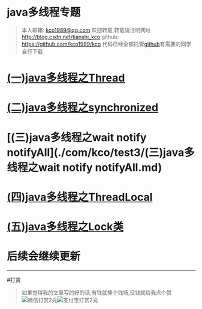 java多线程专题
=========

>本人邮箱: <kco1989@qq.com>
>欢迎转载,转载请注明网址 <http://blog.csdn.net/tianshi_kco>
>github: <https://github.com/kco1989/kco>
>代码已经全部托管[github](https://github.com/kco1989/kco/blob/master/threadTest)有需要的同学自行下载


# [(一)java多线程之Thread](./com/kco/test1/(一)java多线程之Thread.md)
# [(二)java多线程之synchronized](./com/kco/test2/(二)java多线程之synchronized.md)
# [(三)java多线程之wait notify notifyAll](./com/kco/test3/(三)java多线程之wait notify notifyAll.md)
# [(四)java多线程之ThreadLocal](./com/kco/test4/(四)java多线程之ThreadLocal.md)
# [(五)java多线程之Lock类](./com/kco/test5/(五)java多线程之Lock类.md)
# 后续会继续更新

---
#打赏
>如果觉得我的文章写的好的话,有钱就捧个钱场,没钱就给我点个赞
>![微信打赏2元](http://img.blog.csdn.net/20161028223820526)![支付宝打赏2元](http://img.blog.csdn.net/20161028223845557)
